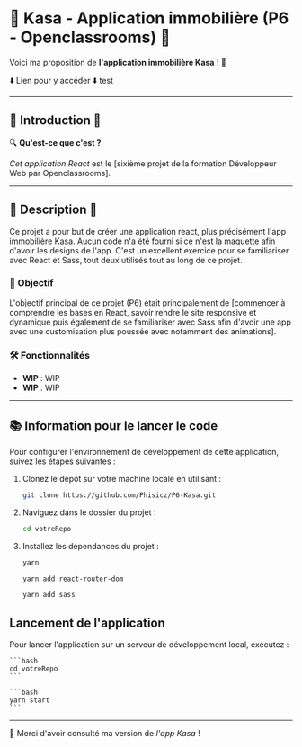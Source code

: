 # 🚀 Kasa - Application immobilière (P6 - Openclassrooms) 🚀

Voici ma proposition de **l'application immobilière Kasa** ! 👋

⬇️ Lien pour y accéder ⬇️
test

---

## 📌 Introduction 📌

🔍 **Qu'est-ce que c'est ?**

*Cet application React* est le [sixième projet de la formation Développeur Web par Openclassrooms].

---

## 📖 Description 📖
Ce projet a pour but de créer une application react, plus précisément l'app immobilière Kasa. Aucun code n'a été fourni si ce n'est la maquette afin d'avoir les designs de l'app. C'est un excellent exercice pour se familiariser avec React et Sass, tout deux utilisés tout au long de ce projet. 

### 🎯 Objectif

L'objectif principal de ce projet (P6) était principalement de [commencer à comprendre les bases en React, savoir rendre le site responsive et dynamique puis également de se familiariser avec Sass afin d'avoir une app avec une customisation plus poussée avec notamment des animations].

### 🛠️ Fonctionnalités

- **WIP** : WIP
- **WIP** : WIP

---
## 📚 Information pour le lancer le code

 Pour configurer l'environnement de développement de cette application, suivez les étapes suivantes :

1. Clonez le dépôt sur votre machine locale en utilisant :

    ```bash
    git clone https://github.com/Phisicz/P6-Kasa.git
    ```

2. Naviguez dans le dossier du projet :

    ```bash
    cd votreRepo
    ```

3. Installez les dépendances du projet :

    ```bash
    yarn
    ```

    ```bash
    yarn add react-router-dom
    ```

    ```bash
    yarn add sass
    ```

## Lancement de l'application

Pour lancer l'application sur un serveur de développement local, exécutez :

    ```bash
    cd votreRepo
    ```

    ```bash
    yarn start
    ```
---

🤝 Merci d'avoir consulté ma version de *l'app Kasa* !
